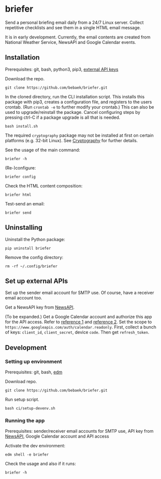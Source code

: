 # briefer
Send a personal briefing email daily from a 24/7 Linux server. Collect
repetitive checklists and see them in a single HTML email message.

It is in early development. Currently, the email contents are created from
National Weather Service, NewsAPI and Google Calendar events.

## Installation

Prerequisites: git, bash, python3, pip3,
[external API keys](#Set-up-external-APIs)

Download the repo.

    git clone https://github.com/bebaek/briefer.git

In the cloned directory, run the CLI installation script. This installs this
package with pip3, creates a configuration file, and registers to the users
crontab. (Run `crontab -e` to further modify your crontab.) This can also be
used to upgrade/reinstall the package. Cancel configuring steps by pressing
ctrl-C if a package upgrade is all that is needed.

    bash install.sh

The required `cryptography` package may not be installed at first on certain
platforms (e.g. 32-bit Linux). See
[Cryptography](https://cryptography.io/en/latest/installation/) for further
details.

See the usage of the main command:

    briefer -h

(Re-)configure:

    briefer config

Check the HTML content composition:

    briefer html

Test-send an email:

    briefer send

## Uninstalling

Uninstall the Python package:

    pip uninstall briefer

Remove the config directory:

    rm -rf ~/.config/briefer

## Set up external APIs

Set up the sender email account for SMTP use. Of course, have a receiver email
account too.

Get a NewsAPI key from [NewsAPI](https://newsapi.org).

(To be expanded.)
Get a Google Calendar account and authorize this app for the API access. Refer
to [reference 1](https://developers.google.com/calendar/auth) and
[reference 2](https://developers.google.com/identity/sign-in/devices).
Set the scope to `https://www.googleapis.com/auth/calendar.readonly`.
First, collect a bunch of keys: `client_id`, `client_secret`, device `code`.
Then get `refresh_token`.

## Development

### Setting up environment

Prerequisites: git, bash,
[edm](https://www.enthought.com/enthought-deployment-manager/)

Download repo.

    git clone https://github.com/bebaek/briefer.git

Run setup script.

    bash ci/setup-devenv.sh

### Running the app

Prerequisites: sender/receiver email accounts for SMTP use, API key from
[NewsAPI](https://newsapi.org), Google Calendar account and API access

Activate the dev environment:

    edm shell -e briefer

Check the usage and also if it runs:

    briefer -h
